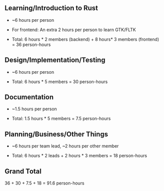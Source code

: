 ## Learning/Introduction to Rust

* ~6 hours per person

* For frontend: An extra 2 hours per person to learn GTK/FLTK

* Total: 6 hours \* 2 members (backend) + 8 hours\* 3 members (frontend) = 
36 person-hours

## Design/Implementation/Testing

* ~6 hours per person

* Total: 6 hours \* 5 members = 30 person-hours

## Documentation

* ~1.5 hours per person

* Total: 1.5 hours \* 5 members = 7.5 person-hours

## Planning/Business/Other Things

* ~6 hours per team lead, ~2 hours per other member

* Total: 6 hours \* 2 leads + 2 hours \* 3 members = 18 person-hours

## Grand Total

36 + 30 + 7.5 + 18 = 91.6 person-hours
